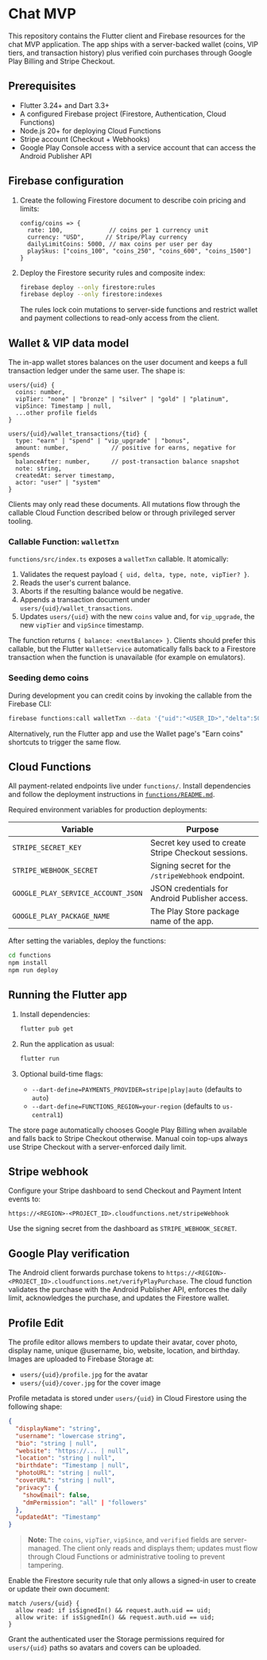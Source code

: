 # Chat MVP

This repository contains the Flutter client and Firebase resources for the chat
MVP application. The app ships with a server-backed wallet (coins, VIP tiers,
and transaction history) plus verified coin purchases through Google Play
Billing and Stripe Checkout.

## Prerequisites

- Flutter 3.24+ and Dart 3.3+
- A configured Firebase project (Firestore, Authentication, Cloud Functions)
- Node.js 20+ for deploying Cloud Functions
- Stripe account (Checkout + Webhooks)
- Google Play Console access with a service account that can access the
  Android Publisher API

## Firebase configuration

1. Create the following Firestore document to describe coin pricing and limits:

   ```text
   config/coins => {
     rate: 100,             // coins per 1 currency unit
     currency: "USD",      // Stripe/Play currency
     dailyLimitCoins: 5000, // max coins per user per day
     playSkus: ["coins_100", "coins_250", "coins_600", "coins_1500"]
   }
   ```

2. Deploy the Firestore security rules and composite index:

   ```bash
   firebase deploy --only firestore:rules
   firebase deploy --only firestore:indexes
   ```

   The rules lock coin mutations to server-side functions and restrict wallet
   and payment collections to read-only access from the client.

## Wallet & VIP data model

The in-app wallet stores balances on the user document and keeps a full
transaction ledger under the same user. The shape is:

```text
users/{uid} {
  coins: number,
  vipTier: "none" | "bronze" | "silver" | "gold" | "platinum",
  vipSince: Timestamp | null,
  ...other profile fields
}

users/{uid}/wallet_transactions/{tid} {
  type: "earn" | "spend" | "vip_upgrade" | "bonus",
  amount: number,            // positive for earns, negative for spends
  balanceAfter: number,      // post-transaction balance snapshot
  note: string,
  createdAt: server timestamp,
  actor: "user" | "system"
}
```

Clients may only read these documents. All mutations flow through the callable
Cloud Function described below or through privileged server tooling.

### Callable Function: `walletTxn`

`functions/src/index.ts` exposes a `walletTxn` callable. It atomically:

1. Validates the request payload `{ uid, delta, type, note, vipTier? }`.
2. Reads the user's current balance.
3. Aborts if the resulting balance would be negative.
4. Appends a transaction document under `users/{uid}/wallet_transactions`.
5. Updates `users/{uid}` with the new `coins` value and, for `vip_upgrade`, the
   new `vipTier` and `vipSince` timestamp.

The function returns `{ balance: <nextBalance> }`. Clients should prefer this
callable, but the Flutter `WalletService` automatically falls back to a Firestore
transaction when the function is unavailable (for example on emulators).

### Seeding demo coins

During development you can credit coins by invoking the callable from the
Firebase CLI:

```bash
firebase functions:call walletTxn --data '{"uid":"<USER_ID>","delta":500,"type":"earn","note":"dev seed"}'
```

Alternatively, run the Flutter app and use the Wallet page's "Earn coins"
shortcuts to trigger the same flow.

## Cloud Functions

All payment-related endpoints live under `functions/`. Install dependencies and
follow the deployment instructions in [`functions/README.md`](functions/README.md).

Required environment variables for production deployments:

| Variable | Purpose |
| --- | --- |
| `STRIPE_SECRET_KEY` | Secret key used to create Stripe Checkout sessions. |
| `STRIPE_WEBHOOK_SECRET` | Signing secret for the `/stripeWebhook` endpoint. |
| `GOOGLE_PLAY_SERVICE_ACCOUNT_JSON` | JSON credentials for Android Publisher access. |
| `GOOGLE_PLAY_PACKAGE_NAME` | The Play Store package name of the app. |

After setting the variables, deploy the functions:

```bash
cd functions
npm install
npm run deploy
```

## Running the Flutter app

1. Install dependencies:

   ```bash
   flutter pub get
   ```

2. Run the application as usual:

   ```bash
   flutter run
   ```

3. Optional build-time flags:
   - `--dart-define=PAYMENTS_PROVIDER=stripe|play|auto` (defaults to `auto`)
   - `--dart-define=FUNCTIONS_REGION=your-region` (defaults to `us-central1`)

The store page automatically chooses Google Play Billing when available and
falls back to Stripe Checkout otherwise. Manual coin top-ups always use Stripe
Checkout with a server-enforced daily limit.

## Stripe webhook

Configure your Stripe dashboard to send Checkout and Payment Intent events to:

```
https://<REGION>-<PROJECT_ID>.cloudfunctions.net/stripeWebhook
```

Use the signing secret from the dashboard as `STRIPE_WEBHOOK_SECRET`.

## Google Play verification

The Android client forwards purchase tokens to
`https://<REGION>-<PROJECT_ID>.cloudfunctions.net/verifyPlayPurchase`. The cloud
function validates the purchase with the Android Publisher API, enforces the
daily limit, acknowledges the purchase, and updates the Firestore wallet.

## Profile Edit

The profile editor allows members to update their avatar, cover photo, display
name, unique @username, bio, website, location, and birthday. Images are
uploaded to Firebase Storage at:

- `users/{uid}/profile.jpg` for the avatar
- `users/{uid}/cover.jpg` for the cover image

Profile metadata is stored under `users/{uid}` in Cloud Firestore using the
following shape:

```json
{
  "displayName": "string",
  "username": "lowercase string",
  "bio": "string | null",
  "website": "https://... | null",
  "location": "string | null",
  "birthdate": "Timestamp | null",
  "photoURL": "string | null",
  "coverURL": "string | null",
  "privacy": {
    "showEmail": false,
    "dmPermission": "all" | "followers"
  },
  "updatedAt": "Timestamp"
}
```

> **Note:** The `coins`, `vipTier`, `vipSince`, and `verified` fields are
> server-managed. The client only reads and displays them; updates must flow
> through Cloud Functions or administrative tooling to prevent tampering.

Enable the Firestore security rule that only allows a signed-in user to create
or update their own document:

```text
match /users/{uid} {
  allow read: if isSignedIn() && request.auth.uid == uid;
  allow write: if isSignedIn() && request.auth.uid == uid;
}
```

Grant the authenticated user the Storage permissions required for `users/{uid}`
paths so avatars and covers can be uploaded.
